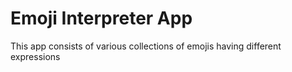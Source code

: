 # Emoji Interpreter App
This app consists of various collections of emojis having different expressions
